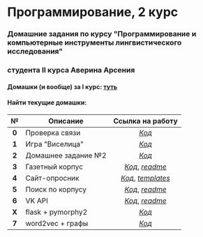# Программирование, 2 курс
### Домашние задания по курсу "Программирование и компьютерные инструменты лингвистического исследования"
### студента II курса Аверина Арсения
#### Домашки (и вообще) за I курс: [туть](https://github.com/arsenitheunicorn/prog "VIII. Не кради")
#### Найти  текущие домашки:

**№**|**Описание**|**Ссылка на работу**
:---:|---|:---:
**0**|Проверка связи|[*Код*](https://youtu.be/dQw4w9WgXcQ)
**1**|Игра "Виселица"|[*Код*](https://github.com/arsenitheunicorn/prog2grade/tree/master/hw1/averin_hw1.ipynb)
**2**|Домашнее задание №2|[*Код*](https://github.com/arsenitheunicorn/prog2grade/tree/master/hw2/averin2hw.ipynb)
**3**|Газетный корпус|[*Код*](https://github.com/arsenitheunicorn/prog2grade/blob/master/hw3project1_newspapers/hw3.ipynb), [*readme*](https://github.com/arsenitheunicorn/prog2grade/blob/master/hw3project1_newspapers/README.md)
**4**|Сайт-опросник|[*Код*](https://github.com/arsenitheunicorn/prog2grade/blob/master/hw4_quest/my_seite_code.py), [*templates*](https://github.com/arsenitheunicorn/prog2grade/tree/master/hw4_quest/templates)
**5**|Поиск по корпусу|[*Код*](https://github.com/arsenitheunicorn/prog2grade/blob/master/hw5/hw5.py), [*readme*](https://github.com/arsenitheunicorn/prog2grade/blob/master/hw5/readme.md)
**6**|VK API|[*Код*](https://github.com/arsenitheunicorn/prog2grade/blob/master/hw6/hw6_corp.ipynb), [*readme*](https://github.com/arsenitheunicorn/prog2grade/blob/master/hw6/readme.md)
**X**|flask + pymorphy2|[*Код*](https://github.com/arsenitheunicorn/prog2grade/blob/master/bonus_flask/flask_app.py)
**7**|word2vec + графы|[*Код*](https://github.com/arsenitheunicorn/prog2grade/blob/master/hw7/averin_last_hw.ipynb)
